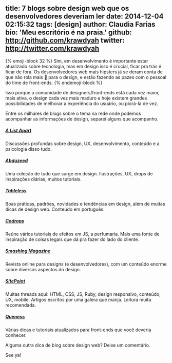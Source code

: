 title: 7 blogs sobre design web que os desenvolvedores deveriam ler
date: 2014-12-04 02:15:32
tags: [design]
author: Claudia Farias
bio: 'Meu escritório é na praia.'
github: http://github.com/krawdyah
twitter: http://twitter.com/krawdyah
---


{% emoji-block 32 %}
Sim, em desenvolvimento é importante estar atualizado sobre tecnologia, mas em design isso é crucial, ficar pra trás é ficar de fora. Os desenvolvedores web mais hipsters já se deram conta de que não rola mais :poop: para o design, e estão fazendo as pazes com o pessoal do time de front-ends.
{% endemoji-block %}

Isso porque a comunidade de designers/front-ends está cada vez maior, mais ativa, o design cada vez mais maduro e hoje existem grandes possibilidades de melhorar a experiência do usuário, ou piorá-la de vez. 

Entre os milhares de blogs sobre o tema na rede onde podemos acompanhar as informações de design, separei alguns que acompanho.

##### [A List Apart](http://alistapart.com/)

Discussões profundas sobre design, UX, desenvolvimento, conteúdo e a psicologia disso tudo.

##### [Abduzeed](http://abduzeedo.com.br/)

Uma coleção de tudo que surge em design. Ilustrações, UX, drops de inspirações diárias, muitos tutoriais.

##### [Tableless](http://tableless.com.br/)

Boas práticas, padrões, novidades e tendências em design, além de muitas dicas de design web. Conteúdo em português.

##### [Codrops](http://tympanus.net/codrops/)

Reúne vários tutoriais de efeitos em JS, a perfumaria. Mais uma fonte de inspiração de coisas legais que dá pra fazer do lado do cliente. 

##### [Smashing Magazine](http://www.smashingmagazine.com/)

Revista online para designs (e desenvolvedores), com um conteúdo enorme sobre diversos aspectos do design.

##### [SitePoint](http://www.sitepoint.com/)

Muitas threads aqui: HTML, CSS, JS, Ruby, design responsivo, conteúdo, UX, mobile. Artigos escritos por uma galera que manja. Leitura muita recomendada.

##### [Queness](http://www.queness.com/)

Várias dicas e tutoriais atualizados para front-ends que você deveria conhecer.


Alguma outra dica de blog sobre design web? Deixe um comentário.

See ya!



